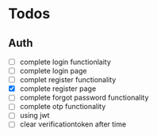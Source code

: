 # Todos

## Auth

- [ ] complete login functionlaity
- [ ] complete login page
- [ ] complet register functionality
- [x] complete register page
- [ ] complete forgot password functionality
- [ ] complete otp functionality
- [ ] using jwt
- [ ] clear verificationtoken after time
